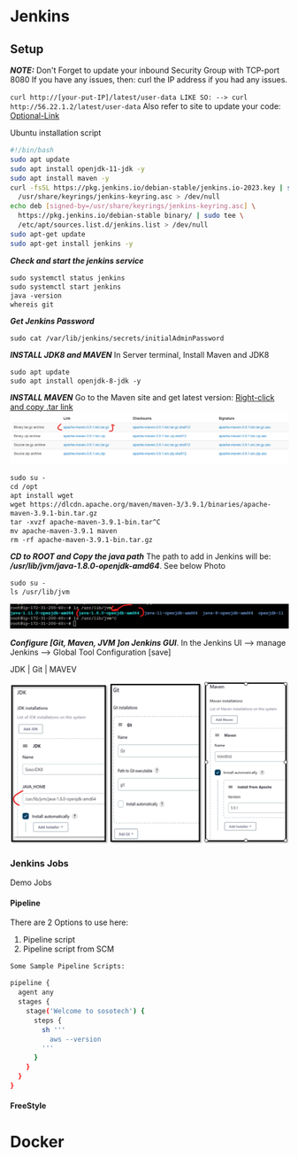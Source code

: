 # Jenkins

## Setup
***NOTE:*** Don't Forget to update your inbound Security Group with TCP-port 8080
If you have any issues, then: curl the IP address if you had any issues.

```curl http://[your-put-IP]/latest/user-data LIKE SO: --> curl http://56.22.1.2/latest/user-data```
Also refer to site to update your code: [Optional-Link](https://www.jenkins.io/blog/2023/03/27/repository-signing-keys-changing/)

Ubuntu installation script

```sh
#!/bin/bash
sudo apt update
sudo apt install openjdk-11-jdk -y
sudo apt install maven -y
curl -fsSL https://pkg.jenkins.io/debian-stable/jenkins.io-2023.key | sudo tee \
  /usr/share/keyrings/jenkins-keyring.asc > /dev/null
echo deb [signed-by=/usr/share/keyrings/jenkins-keyring.asc] \
  https://pkg.jenkins.io/debian-stable binary/ | sudo tee \
  /etc/apt/sources.list.d/jenkins.list > /dev/null
sudo apt-get update
sudo apt-get install jenkins -y
```

***Check and start the jenkins service***

```
sudo systemctl status jenkins
sudo systemctl start jenkins
java -version
whereis git
```

***Get Jenkins Password***

```
sudo cat /var/lib/jenkins/secrets/initialAdminPassword
```

***INSTALL JDK8 and MAVEN***
In Server terminal, Install Maven and JDK8

```
sudo apt update
sudo apt install openjdk-8-jdk -y
```

***INSTALL MAVEN***
Go to the Maven site and get latest version: [Right-click and copy .tar link](https://maven.apache.org/download.cgi)
![cicd](cicd-photos/cicd3.png)

```
sudo su -
cd /opt
apt install wget
wget https://dlcdn.apache.org/maven/maven-3/3.9.1/binaries/apache-maven-3.9.1-bin.tar.gz
tar -xvzf apache-maven-3.9.1-bin.tar^C
mv apache-maven-3.9.1 maven
rm -rf apache-maven-3.9.1-bin.tar.gz 
```

***CD to ROOT and Copy the java path***
The path to add in Jenkins will be: ***/usr/lib/jvm/java-1.8.0-openjdk-amd64***. See below Photo

```
sudo su -
ls /usr/lib/jvm
```

![cicd](cicd-photos/cicd1.png)

***Configure [Git, Maven, JVM ]on Jenkins GUI***.
In the Jenkins UI --> manage Jenkins --> Global Tool Configuration [save]

JDK | Git | MAVEV

![cicd](cicd-photos/cicd2.png)

### Jenkins Jobs
Demo Jobs

#### Pipeline
 There are 2 Options to use here:
  1. Pipeline script
  2. Pipeline script from SCM

    Some Sample Pipeline Scripts: 

```sh
pipeline {
  agent any
  stages {
    stage('Welcome to sosotech') {
      steps {
        sh '''
          aws --version
        '''
      }
    }
  }
}
```

#### FreeStyle




# Docker